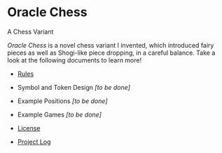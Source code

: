 # Oracle Chess
A Chess Variant

*Oracle Chess* is a novel chess variant I invented, which introduced fairy pieces as well as Shogi-like piece dropping, in a careful balance.
Take a look at the following documents to learn more!

- [Rules](markdown/rules.md)

- Symbol and Token Design _[to be done]_

- Example Positions _[to be done]_

- Example Games _[to be done]_

- [License](markdown/license.md)

- [Project Log](markdown/project-log.md)
